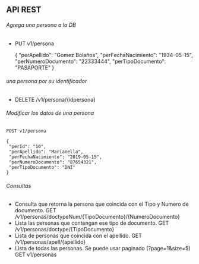 ## API REST
    
###### Agrega una persona a la DB
  * PUT v1/persona
    
    {
     "perApellido": "Gomez Bolaños",
     "perFechaNacimiento": "1934-05-15",
     "perNumeroDocumento": "22333444",
     "perTipoDocumento": "PASAPORTE"
    }

###### una persona por su identificador
  * DELETE /v1/persona/{idpersona}


###### Modificar los datos de una persona

    POST v1/persona
    
    {
     "perId": "10",
     "perApellido": "Marianella",
     "perFechaNacimiento": "2019-05-15",
     "perNumeroDocumento": "87654321",
     "perTipoDocumento": "DNI"
    }

###### Consultas

* Consulta que retorna la persona que coincida con el Tipo y Numero de documento.
    GET /v1/personas/doctypeNum/{TipoDocumento}/{NumeroDocumento} 
* Lista las personas que contengan ese tipo de documento.
    GET /v1/personas/doctype/{TipoDocumento} 
* Lista de personas que coincida con el apellido.
    GET /v1/personas/apell/{apellido} 
* Lista de todas las personas. Se puede usar paginado (?page=1&size=5)
    GET v1/personas 
    
